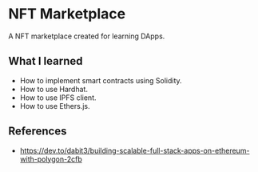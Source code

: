 # NFT Marketplace

A NFT marketplace created for learning DApps.

## What I learned
- How to implement smart contracts using Solidity.
- How to use Hardhat.
- How to use IPFS client.
- How to use Ethers.js.

## References
- https://dev.to/dabit3/building-scalable-full-stack-apps-on-ethereum-with-polygon-2cfb
